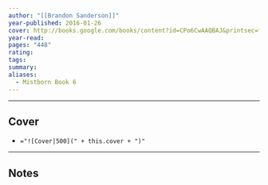 ```yaml
---
author: "[[Brandon Sanderson]]"
year-published: 2016-01-26
cover: http://books.google.com/books/content?id=CPo6CwAAQBAJ&printsec=frontcover&img=1&zoom=1&edge=curl&source=gbs_api
year-read: 
pages: "448"
rating: 
tags: 
summary: 
aliases:
  - Mistborn Book 6
---
```


---
## Cover
- `="![Cover|500](" + this.cover + ")"`
---
## Notes
